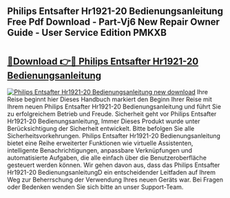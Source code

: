 ## Philips Entsafter Hr1921-20 Bedienungsanleitung Free Pdf Download - Part-Vj6 New Repair Owner Guide - User Service Edition PMKXB

# <h2><a href="http://df5d9wa.blite.top/?on=Philips+Entsafter+Hr1921-20+Bedienungsanleitung">🔗Download 👉🔴 Philips Entsafter Hr1921-20 Bedienungsanleitung</a></h2>

[![Philips Entsafter Hr1921-20 Bedienungsanleitung new download](https://i.imgur.com/lujVjoI.png)](http://df5d9wa.blite.top/?on=Philips+Entsafter+Hr1921-20+Bedienungsanleitung)
Ihre Reise beginnt hier Dieses Handbuch markiert den Beginn Ihrer Reise mit Ihrem neuen Philips Entsafter Hr1921-20 Bedienungsanleitung und führt Sie zu erfolgreichem Betrieb und Freude. Sicherheit geht vor Philips Entsafter Hr1921-20 Bedienungsanleitung, Immer Dieses Produkt wurde unter Berücksichtigung der Sicherheit entwickelt. Bitte befolgen Sie alle Sicherheitsvorkehrungen. Philips Entsafter Hr1921-20 Bedienungsanleitung bietet eine Reihe erweiterter Funktionen wie virtuelle Assistenten, intelligente Benachrichtigungen, anpassbare Verknüpfungen und automatisierte Aufgaben, die alle einfach über die Benutzeroberfläche gesteuert werden können. Wir gehen davon aus, dass das Philips Entsafter Hr1921-20 BedienungsanleitungD ein entscheidender Leitfaden auf Ihrem Weg zur Beherrschung der Verwendung Ihres neuen Geräts war. Bei Fragen oder Bedenken wenden Sie sich bitte an unser Support-Team.

